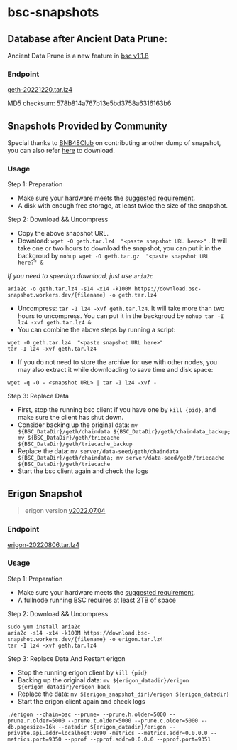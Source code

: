 
# bsc-snapshots


## Database after Ancient Data Prune:

Ancient Data Prune is a new feature in [bsc v1.1.8](https://github.com/binance-chain/bsc/releases/tag/v1.1.8)


### Endpoint


[geth-20221220.tar.lz4
](https://download.bsc-snapshot.workers.dev/geth-20221220.tar.lz4
)

MD5 checksum: 578b814a767b13e5bd3758a6316163b6



## Snapshots Provided by Community

Special thanks to [BNB48Club](https://twitter.com/bnb48club) on contributing another dump of snapshot, you can also refer [here](https://github.com/BNB48Club/bsc-snapshots) to download.



### Usage 

Step 1: Preparation
- Make sure your hardware meets the [suggested requirement](https://docs.binance.org/smart-chain/developer/fullnode.html).
- A disk with enough free storage, at least twice the size of the snapshot.

Step 2: Download && Uncompress
- Copy the above snapshot URL.
- Download:  `wget -O geth.tar.lz4  "<paste snapshot URL here>"` . It will take one or two hours to download the snapshot, you can put it in the backgroud by `nohup wget -O geth.tar.gz  "<paste snapshot URL here?" &`


*If you need to speedup download, just use `aria2c`*
```
aria2c -o geth.tar.lz4 -s14 -x14 -k100M https://download.bsc-snapshot.workers.dev/{filename} -o geth.tar.lz4
```


- Uncompress: `tar -I lz4 -xvf geth.tar.lz4`. It will take more than two hours to uncompress. You can put it in the backgroud by `nohup tar -I lz4 -xvf geth.tar.lz4 &`
- You can combine the above steps by running a script:
```
wget -O geth.tar.lz4  "<paste snapshot URL here>"
tar -I lz4 -xvf geth.tar.lz4
```


- If you do not need to store the archive for use with other nodes, you may also extract it while downloading to save time and disk space:
```
wget -q -O - <snapshot URL> | tar -I lz4 -xvf -
```


Step 3: Replace Data
- First, stop the running bsc client if you have one by `kill {pid}`, and make sure the client has shut down.
- Consider backing up the original data: `mv ${BSC_DataDir}/geth/chaindata ${BSC_DataDir}/geth/chaindata_backup; mv ${BSC_DataDir}/geth/triecache ${BSC_DataDir}/geth/triecache_backup`
- Replace the data: `mv server/data-seed/geth/chaindata ${BSC_DataDir}/geth/chaindata; mv server/data-seed/geth/triecache ${BSC_DataDir}/geth/triecache`
- Start the bsc client again and check the logs

## Erigon Snapshot

> erigon version [v2022.07.04](https://github.com/ledgerwatch/erigon/releases/tag/v2022.07.04)
### Endpoint
[erigon-20220806.tar.lz4](https://download.bsc-snapshot.workers.dev/snapshot/erigon-20220806.tar.lz4
)


### Usage

Step 1: Preparation

- Make sure your hardware meets the [suggested requirement](https://github.com/ledgerwatch/erigon#system-requirements).
- A fullnode running BSC requires at least 2TB of space

Step 2: Download && Uncompress

```
sudo yum install aria2c
aria2c -s14 -x14 -k100M https://download.bsc-snapshot.workers.dev/{filename} -o erigon.tar.lz4
tar -I lz4 -xvf geth.tar.lz4
```
Step 3: Replace Data And Restart erigon
- Stop the running erigon client by `kill {pid}`
- Backing up the original data: `mv ${erigon_datadir}/erigon ${erigon_datadir}/erigon_back`
- Replace the data: `mv ${erigon_snapshot_dir}/erigon ${erigon_datadir}`
- Start the erigon client again and check logs

```shell
./erigon --chain=bsc --prune= --prune.h.older=5000 --prune.r.older=5000 --prune.t.older=5000 --prune.c.older=5000 --db.pagesize=16k --datadir ${erigon_datadir}/erigon --private.api.addr=localhost:9090 -metrics --metrics.addr=0.0.0.0 --metrics.port=9350 --pprof --pprof.addr=0.0.0.0 --pprof.port=9351
```


